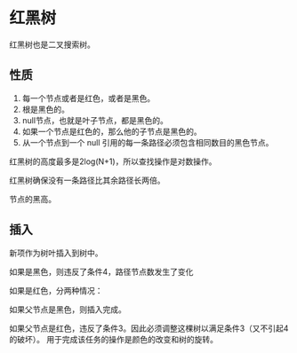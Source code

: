 # 红黑树

红黑树也是二叉搜索树。

## 性质

1. 每一个节点或者是红色，或者是黑色。
2. 根是黑色的。
3. null节点，也就是叶子节点，都是黑色的。
4. 如果一个节点是红色的，那么他的子节点是黑色的。
5. 从一个节点到一个 null 引用的每一条路径必须包含相同数目的黑色节点。


红黑树的高度最多是2log(N+1)，所以查找操作是对数操作。

红黑树确保没有一条路径比其余路径长两倍。

节点的黑高。



## 插入

新项作为树叶插入到树中。

如果是黑色，则违反了条件4，路径节点数发生了变化

如果是红色，分两种情况：

如果父节点是黑色，则插入完成。

如果父节点是红色，违反了条件3。因此必须调整这棵树以满足条件3（又不引起4的破坏）。
用于完成该任务的操作是颜色的改变和树的旋转。

